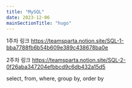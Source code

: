 ```yaml
---
title: "MySQL"
date: 2023-12-06
mainSectionTitle: "hugo"
---
```

1주차 링크
https://teamsparta.notion.site/SQL-1-bba7788fb6b54b609e389c438678ba0e

2주차 링크
https://teamsparta.notion.site/SQL-2-0f26aba347204efbbcd9c6db432a15d5

select, from, where, group by, order by
